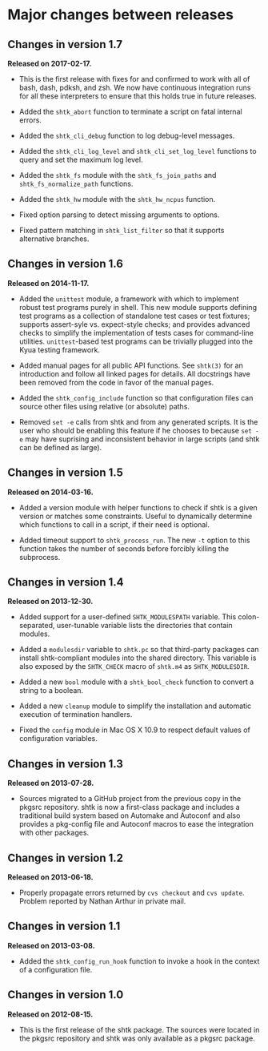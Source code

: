 Major changes between releases
==============================


Changes in version 1.7
----------------------

**Released on 2017-02-17.**

* This is the first release with fixes for and confirmed to work with all
  of bash, dash, pdksh, and zsh.  We now have continuous integration runs
  for all these interpreters to ensure that this holds true in future
  releases.

* Added the `shtk_abort` function to terminate a script on fatal internal
  errors.

* Added the `shtk_cli_debug` function to log debug-level messages.

* Added the `shtk_cli_log_level` and `shtk_cli_set_log_level` functions to
  query and set the maximum log level.

* Added the `shtk_fs` module with the `shtk_fs_join_paths` and
  `shtk_fs_normalize_path` functions.

* Added the `shtk_hw` module with the `shtk_hw_ncpus` function.

* Fixed option parsing to detect missing arguments to options.

* Fixed pattern matching in `shtk_list_filter` so that it supports
  alternative branches.


Changes in version 1.6
----------------------

**Released on 2014-11-17.**

* Added the `unittest` module, a framework with which to implement robust
  test programs purely in shell.  This new module supports defining test
  programs as a collection of standalone test cases or test fixtures;
  supports assert-syle vs. expect-style checks; and provides advanced
  checks to simplify the implementation of tests cases for command-line
  utilities.  `unittest`-based test programs can be trivially plugged into
  the Kyua testing framework.

* Added manual pages for all public API functions.  See `shtk(3)` for an
  introduction and follow all linked pages for details.  All docstrings
  have been removed from the code in favor of the manual pages.

* Added the `shtk_config_include` function so that configuration files can
  source other files using relative (or absolute) paths.

* Removed `set -e` calls from shtk and from any generated scripts.  It is
  the user who should be enabling this feature if he chooses to because
  `set -e` may have suprising and inconsistent behavior in large scripts
  (and shtk can be defined as large).


Changes in version 1.5
----------------------

**Released on 2014-03-16.**

* Added a version module with helper functions to check if shtk is a given
  version or matches some constraints.  Useful to dynamically determine
  which functions to call in a script, if their need is optional.

* Added timeout support to `shtk_process_run`.  The new `-t` option to this
  function takes the number of seconds before forcibly killing the
  subprocess.


Changes in version 1.4
----------------------

**Released on 2013-12-30.**

* Added support for a user-defined `SHTK_MODULESPATH` variable.  This
  colon-separated, user-tunable variable lists the directories that contain
  modules.

* Added a `modulesdir` variable to `shtk.pc` so that third-party packages
  can install shtk-compliant modules into the shared directory.  This
  variable is also exposed by the `SHTK_CHECK` macro of `shtk.m4` as
  `SHTK_MODULESDIR`.

* Added a new `bool` module with a `shtk_bool_check` function to convert a
  string to a boolean.

* Added a new `cleanup` module to simplify the installation and automatic
  execution of termination handlers.

* Fixed the `config` module in Mac OS X 10.9 to respect default values of
  configuration variables.


Changes in version 1.3
----------------------

**Released on 2013-07-28.**

* Sources migrated to a GitHub project from the previous copy in the pkgsrc
  repository.  shtk is now a first-class package and includes a traditional
  build system based on Automake and Autoconf and also provides a
  pkg-config file and Autoconf macros to ease the integration with other
  packages.


Changes in version 1.2
----------------------

**Released on 2013-06-18.**

* Properly propagate errors returned by `cvs checkout` and `cvs update`.
  Problem reported by Nathan Arthur in private mail.


Changes in version 1.1
----------------------

**Released on 2013-03-08.**

* Added the `shtk_config_run_hook` function to invoke a hook in the context
  of a configuration file.


Changes in version 1.0
----------------------

**Released on 2012-08-15.**

* This is the first release of the shtk package.  The sources were located
  in the pkgsrc repository and shtk was only available as a pkgsrc package.
